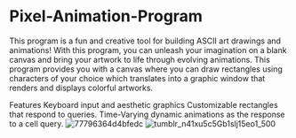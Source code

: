 # Pixel-Animation-Program

This program is a fun and creative tool for building ASCII art drawings and animations! With this program, you can unleash your imagination on a blank canvas and bring your artwork to life through evolving animations. This program provides you with a canvas where you can draw rectangles using characters of your choice which translates into a graphic window that renders and displays colorful artworks.

Features
Keyboard input and aesthetic graphics 
Customizable rectangles that respond to queries.
Time-Varying dynamic animations as the response to a cell query.
![77796364d4bfedc](https://github.com/hadeya3ik/Pixel-Animation-Program/assets/133555427/6ef4c26d-1b38-42d4-8c3f-5878f65ceabb)
![tumblr_n41xu5c5Gb1slj15eo1_500](https://github.com/hadeya3ik/Pixel-Animation-Program/assets/133555427/ef5e5ec8-647b-479a-85b9-527c6836b076)
